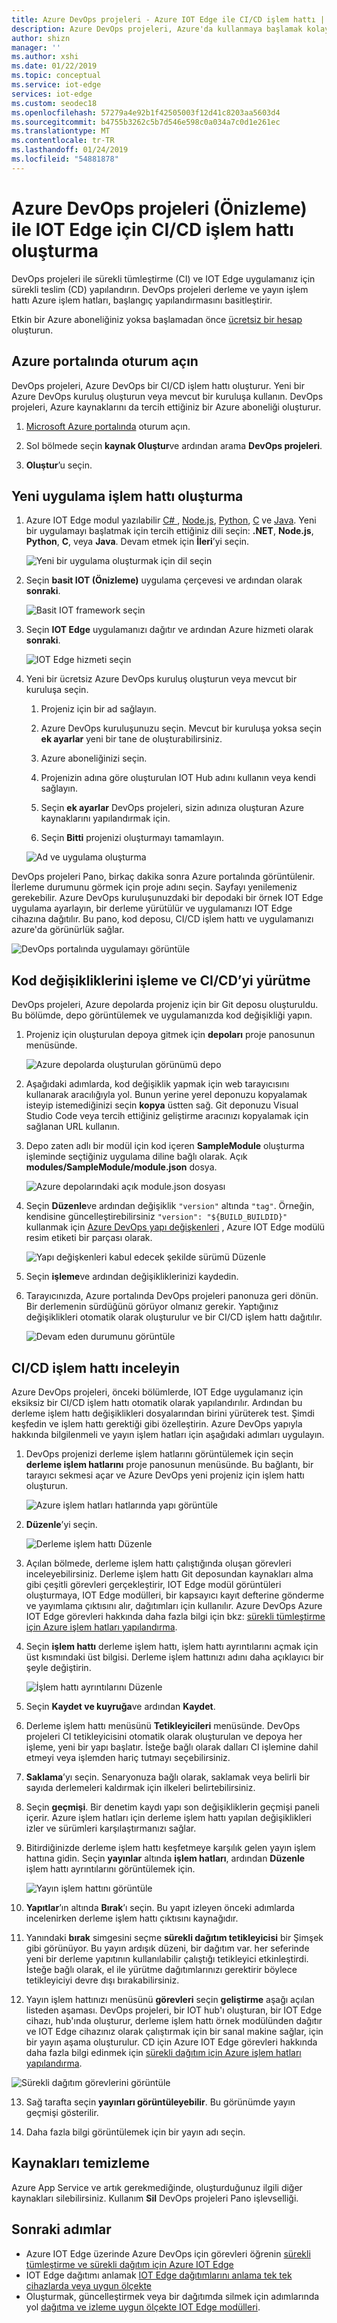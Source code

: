 ```yaml
---
title: Azure DevOps projeleri - Azure IOT Edge ile CI/CD işlem hattı | Microsoft Docs
description: Azure DevOps projeleri, Azure'da kullanmaya başlamak kolaylaştırır. Birkaç Hızlı adımda, tercih ettiğiniz bir Azure IOT Edge uygulama başlatma yardımcı olur.
author: shizn
manager: ''
ms.author: xshi
ms.date: 01/22/2019
ms.topic: conceptual
ms.service: iot-edge
services: iot-edge
ms.custom: seodec18
ms.openlocfilehash: 57279a4e92b1f42505003f12d41c8203aa5603d4
ms.sourcegitcommit: b4755b3262c5b7d546e598c0a034a7c0d1e261ec
ms.translationtype: MT
ms.contentlocale: tr-TR
ms.lasthandoff: 01/24/2019
ms.locfileid: "54881878"
---
```

# <a name="create-a-cicd-pipeline-for-iot-edge-with-azure-devops-projects-preview"></a>Azure DevOps projeleri (Önizleme) ile IOT Edge için CI/CD işlem hattı oluşturma

DevOps projeleri ile sürekli tümleştirme (CI) ve IOT Edge uygulamanız için sürekli teslim (CD) yapılandırın. DevOps projeleri derleme ve yayın işlem hattı Azure işlem hatları, başlangıç yapılandırmasını basitleştirir.

Etkin bir Azure aboneliğiniz yoksa başlamadan önce [ücretsiz bir hesap](https://azure.microsoft.com/free) oluşturun.

## <a name="sign-in-to-the-azure-portal"></a>Azure portalında oturum açın

DevOps projeleri, Azure DevOps bir CI/CD işlem hattı oluşturur. Yeni bir Azure DevOps kuruluş oluşturun veya mevcut bir kuruluşa kullanın. DevOps projeleri, Azure kaynaklarını da tercih ettiğiniz bir Azure aboneliği oluşturur.

1. [Microsoft Azure portalında](https://portal.azure.com) oturum açın.

1. Sol bölmede seçin **kaynak Oluştur**ve ardından arama **DevOps projeleri**.  

1.  **Oluştur**’u seçin.

## <a name="create-a-new-application-pipeline"></a>Yeni uygulama işlem hattı oluşturma 

1. Azure IOT Edge modul yazılabilir [ C# ](tutorial-csharp-module.md), [Node.js](tutorial-node-module.md), [Python](tutorial-python-module.md), [C](tutorial-c-module.md) ve [Java](tutorial-java-module.md). Yeni bir uygulamayı başlatmak için tercih ettiğiniz dili seçin: **.NET**, **Node.js**, **Python**, **C**, veya **Java**. Devam etmek için **İleri**’yi seçin.

   ![Yeni bir uygulama oluşturmak için dil seçin](./media/how-to-devops-project/select-language.png)

2. Seçin **basit IOT (Önizleme)** uygulama çerçevesi ve ardından olarak **sonraki**.

   ![Basit IOT framework seçin](media/how-to-devops-project/select-iot.png)

3. Seçin **IOT Edge** uygulamanızı dağıtır ve ardından Azure hizmeti olarak **sonraki**.

   ![IOT Edge hizmeti seçin](media/how-to-devops-project/select-iot-edge.png)

4. Yeni bir ücretsiz Azure DevOps kuruluş oluşturun veya mevcut bir kuruluşa seçin.

   1. Projeniz için bir ad sağlayın. 

   2. Azure DevOps kuruluşunuzu seçin. Mevcut bir kuruluşa yoksa seçin **ek ayarlar** yeni bir tane de oluşturabilirsiniz. 

   3. Azure aboneliğinizi seçin.

   4. Projenizin adına göre oluşturulan IOT Hub adını kullanın veya kendi sağlayın.

   5. Seçin **ek ayarlar** DevOps projeleri, sizin adınıza oluşturan Azure kaynaklarını yapılandırmak için.

   6. Seçin **Bitti** projenizi oluşturmayı tamamlayın. 

   ![Ad ve uygulama oluşturma](media/how-to-devops-project/select-devops.png)

DevOps projeleri Pano, birkaç dakika sonra Azure portalında görüntülenir. İlerleme durumunu görmek için proje adını seçin. Sayfayı yenilemeniz gerekebilir. Azure DevOps kuruluşunuzdaki bir depodaki bir örnek IOT Edge uygulama ayarlayın, bir derleme yürütülür ve uygulamanızı IOT Edge cihazına dağıtılır. Bu pano, kod deposu, CI/CD işlem hattı ve uygulamanızı azure'da görünürlük sağlar.

   ![DevOps portalında uygulamayı görüntüle](./media/how-to-devops-project/devops-portal.png)


## <a name="commit-code-changes-and-execute-cicd"></a>Kod değişikliklerini işleme ve CI/CD’yi yürütme

DevOps projeleri, Azure depolarda projeniz için bir Git deposu oluşturuldu. Bu bölümde, depo görüntülemek ve uygulamanızda kod değişikliği yapın.

1. Projeniz için oluşturulan depoya gitmek için **depoları** proje panosunun menüsünde.  

   ![Azure depolarda oluşturulan görünümü depo](./media/how-to-devops-project/view-repositories.png)

2. Aşağıdaki adımlarda, kod değişiklik yapmak için web tarayıcısını kullanarak aracılığıyla yol. Bunun yerine yerel deponuzu kopyalamak isteyip istemediğinizi seçin **kopya** üstten sağ. Git deponuzu Visual Studio Code veya tercih ettiğiniz geliştirme aracınızı kopyalamak için sağlanan URL kullanın. 

3. Depo zaten adlı bir modül için kod içeren **SampleModule** oluşturma işleminde seçtiğiniz uygulama diline bağlı olarak. Açık **modules/SampleModule/module.json** dosya.

   ![Azure depolarındaki açık module.json dosyası](./media/how-to-devops-project/open-module-json.png)

4. Seçin **Düzenle**ve ardından değişiklik `"version"` altında `"tag"`. Örneğin, kendisine güncelleştirebilirsiniz `"version": "${BUILD_BUILDID}"` kullanmak için [Azure DevOps yapı değişkenleri](https://docs.microsoft.com/azure/devops/pipelines/build/variables?view=vsts#build-variables) , Azure IOT Edge modülü resim etiketi bir parçası olarak.

   ![Yapı değişkenleri kabul edecek şekilde sürümü Düzenle](media/how-to-devops-project/update-module-json.png)

5. Seçin **işleme**ve ardından değişikliklerinizi kaydedin.

6. Tarayıcınızda, Azure portalında DevOps projeleri panonuza geri dönün. Bir derlemenin sürdüğünü görüyor olmanız gerekir. Yaptığınız değişiklikleri otomatik olarak oluşturulur ve bir CI/CD işlem hattı dağıtılır.

    ![Devam eden durumunu görüntüle](media/how-to-devops-project/ci-cd-in-progress.png)

## <a name="examine-the-cicd-pipeline"></a>CI/CD işlem hattı inceleyin

Azure DevOps projeleri, önceki bölümlerde, IOT Edge uygulamanız için eksiksiz bir CI/CD işlem hattı otomatik olarak yapılandırılır. Ardından bu derleme işlem hattı değişiklikleri dosyalarından birini yürüterek test. Şimdi keşfedin ve işlem hattı gerektiği gibi özelleştirin. Azure DevOps yapıyla hakkında bilgilenmeli ve yayın işlem hatları için aşağıdaki adımları uygulayın.

1. DevOps projenizi derleme işlem hatlarını görüntülemek için seçin **derleme işlem hatlarını** proje panosunun menüsünde. Bu bağlantı, bir tarayıcı sekmesi açar ve Azure DevOps yeni projeniz için işlem hattı oluşturun.

   ![Azure işlem hatları hatlarında yapı görüntüle](./media/how-to-devops-project/view-build-pipelines.png)

2. **Düzenle**’yi seçin.

    ![Derleme işlem hattı Düzenle](media/how-to-devops-project/click-edit-button.png)

3. Açılan bölmede, derleme işlem hattı çalıştığında oluşan görevleri inceleyebilirsiniz. Derleme işlem hattı Git deposundan kaynakları alma gibi çeşitli görevleri gerçekleştirir, IOT Edge modül görüntüleri oluşturmaya, IOT Edge modülleri, bir kapsayıcı kayıt defterine gönderme ve yayımlama çıktısını alır, dağıtımları için kullanılır. Azure DevOps Azure IOT Edge görevleri hakkında daha fazla bilgi için bkz: [sürekli tümleştirme için Azure işlem hatları yapılandırma](how-to-ci-cd.md#configure-continuous-integration).

4. Seçin **işlem hattı** derleme işlem hattı, işlem hattı ayrıntılarını açmak için üst kısmındaki üst bilgisi. Derleme işlem hattınızı adını daha açıklayıcı bir şeyle değiştirin.

   ![İşlem hattı ayrıntılarını Düzenle](./media/how-to-devops-project/edit-build-pipeline.png)

5. Seçin **Kaydet ve kuyruğa**ve ardından **Kaydet**.

6. Derleme işlem hattı menüsünü **Tetikleyicileri** menüsünde. DevOps projeleri CI tetikleyicisini otomatik olarak oluşturulan ve depoya her işleme, yeni bir yapı başlatır.  İsteğe bağlı olarak dalları CI işlemine dahil etmeyi veya işlemden hariç tutmayı seçebilirsiniz.

7. **Saklama**’yı seçin. Senaryonuza bağlı olarak, saklamak veya belirli bir sayıda derlemeleri kaldırmak için ilkeleri belirtebilirsiniz.

8. Seçin **geçmişi**. Bir denetim kaydı yapı son değişikliklerin geçmişi paneli içerir. Azure işlem hatları için derleme işlem hattı yapılan değişiklikleri izler ve sürümleri karşılaştırmanızı sağlar.

9. Bitirdiğinizde derleme işlem hattı keşfetmeye karşılık gelen yayın işlem hattına gidin. Seçin **yayınlar** altında **işlem hatları**, ardından **Düzenle** işlem hattı ayrıntılarını görüntülemek için.

    ![Yayın işlem hattını görüntüle](media/how-to-devops-project/release-pipeline.png)

10. **Yapıtlar**’ın altında **Bırak**’ı seçin. Bu yapıt izleyen önceki adımlarda incelenirken derleme işlem hattı çıktısını kaynağıdır. 

11. Yanındaki **bırak** simgesini seçme **sürekli dağıtım tetikleyicisi** bir Şimşek gibi görünüyor. Bu yayın ardışık düzeni, bir dağıtım var. her seferinde yeni bir derleme yapıtının kullanılabilir çalıştığı tetikleyici etkinleştirdi. İsteğe bağlı olarak, el ile yürütme dağıtımlarınızı gerektirir böylece tetikleyiciyi devre dışı bırakabilirsiniz.  

12. Yayın işlem hattınızı menüsünü **görevleri** seçin **geliştirme** aşağı açılan listeden aşaması. DevOps projeleri, bir IOT hub'ı oluşturan, bir IOT Edge cihazı, hub'ında oluşturur, derleme işlem hattı örnek modülünden dağıtır ve IOT Edge cihazınız olarak çalıştırmak için bir sanal makine sağlar, için bir yayın aşama oluşturulur. CD için Azure IOT Edge görevleri hakkında daha fazla bilgi edinmek için [sürekli dağıtım için Azure işlem hatları yapılandırma](how-to-ci-cd.md#configure-continuous-deployment).

   ![Sürekli dağıtım görevlerini görüntüle](media/how-to-devops-project/dev-release.png)

13. Sağ tarafta seçin **yayınları görüntüleyebilir**. Bu görünümde yayın geçmişi gösterilir.

14. Daha fazla bilgi görüntülemek için bir yayın adı seçin.


## <a name="clean-up-resources"></a>Kaynakları temizleme

Azure App Service ve artık gerekmediğinde, oluşturduğunuz ilgili diğer kaynakları silebilirsiniz. Kullanım **Sil** DevOps projeleri Pano işlevselliği.

## <a name="next-steps"></a>Sonraki adımlar
* Azure IOT Edge üzerinde Azure DevOps için görevleri öğrenin [sürekli tümleştirme ve sürekli dağıtım için Azure IOT Edge](how-to-ci-cd.md)
* IOT Edge dağıtımı anlamak [IOT Edge dağıtımlarını anlama tek tek cihazlarda veya uygun ölçekte](module-deployment-monitoring.md)
* Oluşturmak, güncelleştirmek veya bir dağıtımda silmek için adımlarında yol [dağıtma ve izleme uygun ölçekte IOT Edge modülleri](how-to-deploy-monitor.md).
